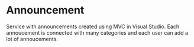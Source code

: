 # Announcement
Service with announcements created using MVC in Visual Studio. Each annoucement is connected with many categories and each user can add a lot of annoucements. 
